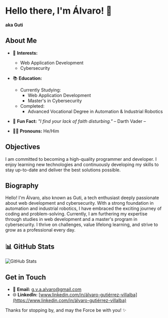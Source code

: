 # Hello there, I'm Álvaro! 👋  
**aka Guti**  

## About Me  
- 🎯 **Interests:**  
  - Web Application Development  
  - Cybersecurity  

- 📚 **Education:**  
  - Currently Studying:  
    - Web Application Development  
    - Master's in Cybersecurity  
  - Completed:  
    - Advanced Vocational Degree in Automation & Industrial Robotics
 
- 🌌 **Fun Fact:**  *"I find your lack of faith disturbing."* – Darth Vader –
- 🧑‍💻 **Pronouns:** He/Him

## Objectives  
I am committed to becoming a high-quality programmer and developer. I enjoy learning new technologies and continuously developing my skills to stay up-to-date and deliver the best solutions possible.  

## Biography  
Hello! I'm Álvaro, also known as Guti, a tech enthusiast deeply passionate about web development and cybersecurity. With a strong foundation in automation and industrial robotics, I have embraced the exciting journey of coding and problem-solving. Currently, I am furthering my expertise through studies in web development and a master's program in cybersecurity. I thrive on challenges, value lifelong learning, and strive to grow as a professional every day.

## 📊 GitHub Stats  
![GitHub Stats](https://github-readme-stats.vercel.app/api?username=gutiii-ops&show_icons=true&hide_title=true)

## Get in Touch  
- 📧 **Email:** [g.v.a.alvaro@gmail.com](mailto:g.v.a.alvaro@gmail.com)
- 🌐 **LinkedIn:** [www.linkedin.com/in/álvaro-gutiérrez-villalba](https://www.linkedin.com/in/álvaro-gutiérrez-villalba)

Thanks for stopping by, and may the Force be with you! ✨

<!---
gutiii-ops/gutiii-ops is a ✨ special ✨ repository because its `README.md` (this file) appears on your GitHub profile.
You can click the Preview link to take a look at your changes.
--->
